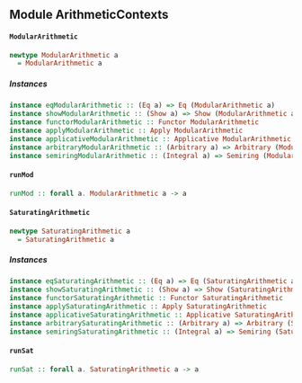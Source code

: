 ## Module ArithmeticContexts

#### `ModularArithmetic`

``` purescript
newtype ModularArithmetic a
  = ModularArithmetic a
```

##### Instances
``` purescript
instance eqModularArithmetic :: (Eq a) => Eq (ModularArithmetic a)
instance showModularArithmetic :: (Show a) => Show (ModularArithmetic a)
instance functorModularArithmetic :: Functor ModularArithmetic
instance applyModularArithmetic :: Apply ModularArithmetic
instance applicativeModularArithmetic :: Applicative ModularArithmetic
instance arbitraryModularArithmetic :: (Arbitrary a) => Arbitrary (ModularArithmetic a)
instance semiringModularArithmetic :: (Integral a) => Semiring (ModularArithmetic a)
```

#### `runMod`

``` purescript
runMod :: forall a. ModularArithmetic a -> a
```

#### `SaturatingArithmetic`

``` purescript
newtype SaturatingArithmetic a
  = SaturatingArithmetic a
```

##### Instances
``` purescript
instance eqSaturatingArithmetic :: (Eq a) => Eq (SaturatingArithmetic a)
instance showSaturatingArithmetic :: (Show a) => Show (SaturatingArithmetic a)
instance functorSaturatingArithmetic :: Functor SaturatingArithmetic
instance applySaturatingArithmetic :: Apply SaturatingArithmetic
instance applicativeSaturatingArithmetic :: Applicative SaturatingArithmetic
instance arbitrarySaturatingArithmetic :: (Arbitrary a) => Arbitrary (SaturatingArithmetic a)
instance semiringSaturatingArithmetic :: (Integral a) => Semiring (SaturatingArithmetic a)
```

#### `runSat`

``` purescript
runSat :: forall a. SaturatingArithmetic a -> a
```


